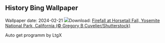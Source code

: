 ## History Bing Wallpaper
Wallpaper date: 2024-02-21
![](https://www.bing.com/th?id=OHR.YosemiteFirefall_EN-IN2081522574_UHD.jpg&w=1000)Download: [Firefall at Horsetail Fall, Yosemite National Park, California (© Gregory B Cuvelier/Shutterstock)](https://www.bing.com/th?id=OHR.YosemiteFirefall_EN-IN2081522574_UHD.jpg)

Auto get programm by LtgX

